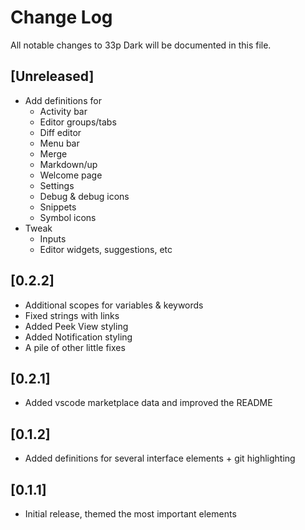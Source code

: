 # Change Log

All notable changes to 33p Dark will be documented in this file.


## [Unreleased]
- Add definitions for
	- Activity bar
	- Editor groups/tabs
	- Diff editor
	- Menu bar
	- Merge
	- Markdown/up
	- Welcome page
	- Settings
	- Debug & debug icons
	- Snippets
	- Symbol icons
- Tweak
	- Inputs
	- Editor widgets, suggestions, etc

## [0.2.2]
- Additional scopes for variables & keywords
- Fixed strings with links
- Added Peek View styling
- Added Notification styling
- A pile of other little fixes

## [0.2.1]
- Added vscode marketplace data and improved the README

## [0.1.2]
- Added definitions for several interface elements + git highlighting

## [0.1.1]
- Initial release, themed the most important elements
